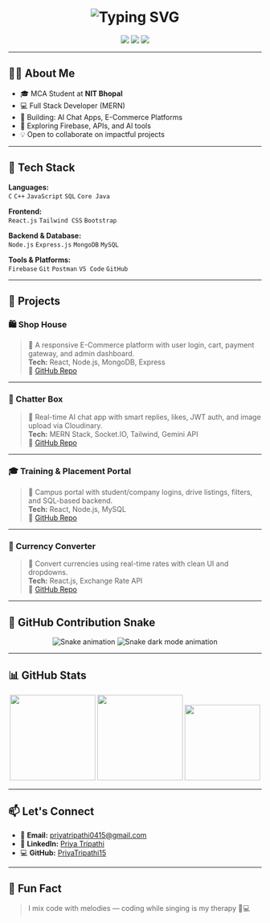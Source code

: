 <h1 align="center">
  <img src="https://readme-typing-svg.herokuapp.com?font=Fira+Code&duration=3000&pause=1000&color=7CFC00&center=true&vCenter=true&width=435&lines=Hi%2C+I'm+Priya+Tripathi!;Full+Stack+MERN+Developer;MCA+@+NIT+Bhopal;Tech+Enthusiast+%F0%9F%92%BB" alt="Typing SVG" />
</h1>

<p align="center">
  <a href="mailto:priyatripathi0415@gmail.com"><img src="https://img.shields.io/badge/Email-red?style=for-the-badge&logo=gmail&logoColor=white" /></a>
  <a href="https://www.linkedin.com/in/priya-tripathi-8b682028a"><img src="https://img.shields.io/badge/LinkedIn-blue?style=for-the-badge&logo=linkedin&logoColor=white" /></a>
  <a href="https://github.com/PriyaTripathi15"><img src="https://img.shields.io/github/followers/PriyaTripathi15?style=for-the-badge&label=Follow&logo=github" /></a>
</p>

---

## 👩‍💻 About Me

- 🎓 MCA Student at **NIT Bhopal**
- 💻 Full Stack Developer (MERN)
- 🔭 Building: AI Chat Apps, E-Commerce Platforms
- 🌱 Exploring Firebase, APIs, and AI tools
- 💡 Open to collaborate on impactful projects

---

## 🧰 Tech Stack

**Languages:**  
`C` `C++` `JavaScript` `SQL` `Core Java`

**Frontend:**  
`React.js` `Tailwind CSS` `Bootstrap`

**Backend & Database:**  
`Node.js` `Express.js` `MongoDB` `MySQL`

**Tools & Platforms:**  
`Firebase` `Git` `Postman` `VS Code` `GitHub`

---

## 🚀 Projects

### 🛍️ Shop House  
> 🛒 A responsive E-Commerce platform with user login, cart, payment gateway, and admin dashboard.  
**Tech:** React, Node.js, MongoDB, Express  
🔗 [GitHub Repo](https://github.com/PriyaTripathi15/shophouse)

---

### 💬 Chatter Box  
> 🤖 Real-time AI chat app with smart replies, likes, JWT auth, and image upload via Cloudinary.  
**Tech:** MERN Stack, Socket.IO, Tailwind, Gemini API  
🔗 [GitHub Repo](https://github.com/PriyaTripathi15/chatterbox)

---

### 🎓 Training & Placement Portal  
> 🎯 Campus portal with student/company logins, drive listings, filters, and SQL-based backend.  
**Tech:** React, Node.js, MySQL  
🔗 [GitHub Repo](https://github.com/riskmr3275/PacementCellNITB)

---

### 💱 Currency Converter  
> 💸 Convert currencies using real-time rates with clean UI and dropdowns.  
**Tech:** React.js, Exchange Rate API  
🔗 [GitHub Repo](https://github.com/PriyaTripathi15/currency-converter)

---

## 🐍 GitHub Contribution Snake

<p align="center">
  <img src="https://raw.githubusercontent.com/PriyaTripathi15/PriyaTripathi15/output/github-snake.svg" alt="Snake animation" />
  <img src="https://raw.githubusercontent.com/PriyaTripathi15/PriyaTripathi15/output/github-snake-dark.svg" alt="Snake dark mode animation" />
</p>

---

## 📊 GitHub Stats

<p align="center">
  <img src="https://github-readme-stats.vercel.app/api?username=PriyaTripathi15&show_icons=true&theme=react" height="170" />
  <img src="https://github-readme-stats.vercel.app/api/top-langs/?username=PriyaTripathi15&layout=compact&theme=react" height="170" />
  <img src="https://github-readme-streak-stats.herokuapp.com/?user=PriyaTripathi15&theme=react" height="150" />
</p>

---

## 📫 Let's Connect

- 📧 **Email:** priyatripathi0415@gmail.com  
- 💼 **LinkedIn:** [Priya Tripathi](https://linkedin.com/in/priya-tripathi-8b682028a)  
- 💻 **GitHub:** [PriyaTripathi15](https://github.com/PriyaTripathi15)

---

## 🎵 Fun Fact

> I mix code with melodies — coding while singing is my therapy 🎤💻
